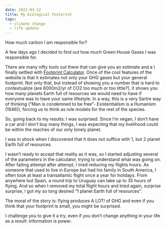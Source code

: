 ```yaml
---
date: 2022-03-12
title: My Ecological Footprint
tags:
  - climate change
  - life update
---
```


How much carbon I am responsible for?

A few days ago I decided to find out how much Green House Gases I was responsible for.

There are many nifty tools out there that can give you an estimate and a I finally settled with [Footprint Calculator](https://www.footprintcalculator.org/). Once of the cool features of the website is that it estimates not only your GHG gases but your general footprint. Not only that, but instead of showing you a number that is hard to contextualize (are 6000m2/yr of CO2 too much or too little?), it shows you how many planets Earth full of resources we would need to have if everyone was to have your same lifestyle. In a way, this is a very Sartre way of thinking (“Man is condemned to be free”- Existentialism is a Humanism (1946)), forcing us to think as role models for the rest of the species.

So, going back to my results: I was surprised. Since I’m vegan, I don’t have a car and I don’t buy many things, I was expecting that my livelihood could be within the reaches of our only lonely planet.

I was in shock when I discovered that it does not suffice with 1, but 2 planet Earth full of resources.

I wasn’t ready to accept that reality as it was, so I started adjusting several of the parameters in the calculator, trying to understand what was going on. After failing attempt after attempt, I tried reducing my flights hours. As someone that used to live in Europe but had his family in South America, I often took at least a transatlantic flight once a year for holidays. From anywhere but Spain, a round trip to Uruguay can take up to 35 hours of flying. And so when I removed my total flight hours and tried again, surprise surprise, I got my so long desired “1 planet Earth full of resources”.

The moral of the story is: flying produces A LOT! of GHG and even if you think that your footprint is small, you might be surprised.

I challenge you to give it a try, even if you don’t change anything in your life as a result: information is power.
